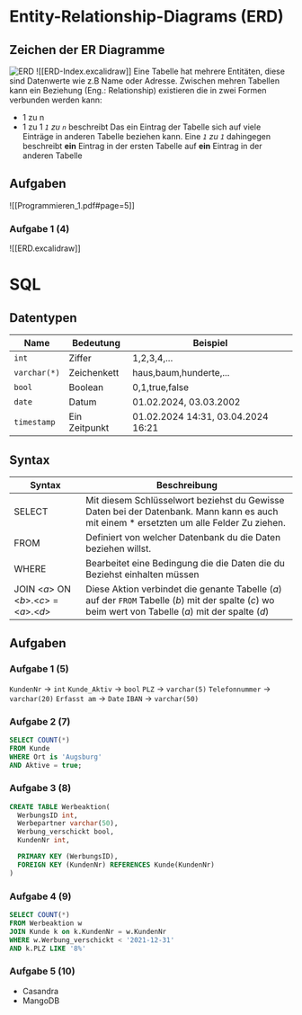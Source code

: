 # Entity-Relationship-Diagrams (ERD)
## Zeichen der ER Diagramme

![ERD](ERD.svg)
![[ERD-Index.excalidraw]]
Eine Tabelle hat mehrere Entitäten, diese sind Datenwerte wie z.B Name oder Adresse.
Zwischen mehren Tabellen kann ein Beziehung (Eng.: Relationship) existieren die in zwei Formen verbunden werden kann:
- 1 zu n 
- 1 zu 1
*`1` zu `n`*  beschreibt Das ein Eintrag der Tabelle sich auf viele Einträge in anderen Tabelle beziehen kann.
Eine *`1` zu `1`* dahingegen beschreibt **ein** Eintrag in der ersten Tabelle auf **ein** Eintrag in der anderen Tabelle
## Aufgaben


![[Programmieren_1.pdf#page=5]]
### Aufgabe 1 (4)
![[ERD.excalidraw]]

# SQL
## Datentypen
| Name         | Bedeutung     | Beispiel                           |
| ------------ | ------------- | ---------------------------------- |
| `int`        | Ziffer        | 1,2,3,4,...                        |
| `varchar(*)` | Zeichenkett   | haus,baum,hunderte,...             |
| `bool`       | Boolean       | 0,1,true,false                     |
| `date`       | Datum         | 01.02.2024, 03.03.2002             |
| `timestamp`  | Ein Zeitpunkt | 01.02.2024 14:31, 03.04.2024 16:21 |

## Syntax
| Syntax                                       | Beschreibung                                                                                                                                           |
| -------------------------------------------- | ------------------------------------------------------------------------------------------------------------------------------------------------------ |
| SELECT                                       | Mit diesem Schlüsselwort beziehst du Gewisse Daten bei der Datenbank. Mann kann es auch mit einem * ersetzten um alle Felder Zu ziehen.                |
| FROM                                         | Definiert von welcher Datenbank du die Daten beziehen willst.                                                                                          |
| WHERE                                        | Bearbeitet eine Bedingung die die Daten die du Beziehst einhalten müssen                                                                               |
| JOIN \<*a*> ON \<*b*>.\<*c*> = \<*a*>.\<*d*> | Diese Aktion verbindet die genante Tabelle (*a*) auf der `FROM` Tabelle (*b*) mit der spalte (*c*) wo beim wert von Tabelle (*a*) mit der spalte (*d*) |



## Aufgaben

### Aufgabe 1 (5)
`KundenNr` -> `int`
`Kunde_Aktiv` -> `bool`
`PLZ` -> `varchar(5)`
`Telefonnummer` -> `varchar(20)`
`Erfasst am` -> `Date`
`IBAN` -> `varchar(50)`

### Aufgabe 2 (7)
```sql
SELECT COUNT(*)
FROM Kunde
WHERE Ort is 'Augsburg' 
AND Aktive = true;
```
### Aufgabe 3 (8)
```sql
CREATE TABLE Werbeaktion(
  WerbungsID int,
  Werbepartner varchar(50),
  Werbung_verschickt bool,
  KundenNr int,

  PRIMARY KEY (WerbungsID),
  FOREIGN KEY (KundenNr) REFERENCES Kunde(KundenNr)
)
```

### Aufgabe 4 (9)
```sql
SELECT COUNT(*)
FROM Werbeaktion w
JOIN Kunde k on k.KundenNr = w.KundenNr
WHERE w.Werbung_verschickt < '2021-12-31'
AND k.PLZ LIKE '8%' 
```

### Aufgabe 5 (10)
- Casandra
- MangoDB
